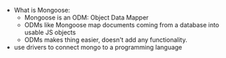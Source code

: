 * What is Mongoose: 
    * Mongoose is an ODM: Object Data Mapper
    * ODMs like Mongoose map documents coming from a database into usable JS objects
    * ODMs makes thing easier, doesn't add any functionality.
* use drivers to connect mongo to a programming language